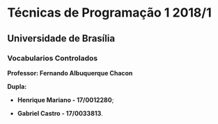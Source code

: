 # Técnicas de Programação 1 2018/1
## Universidade de Brasília
### Vocabularios Controlados

__Professor: Fernando Albuquerque Chacon__

__Dupla:__

- __Henrique Mariano - 17/0012280__;

- __Gabriel Castro - 17/0033813__.
